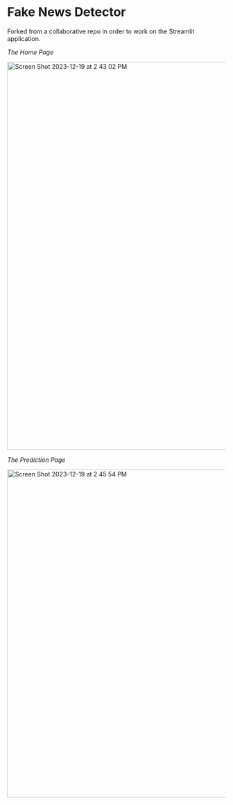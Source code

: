 # Fake News Detector

Forked from a collaborative repo in order to work on the Streamlit application.


*The Home Page*

<img width="894" alt="Screen Shot 2023-12-19 at 2 43 02 PM" src="https://github.com/mariadryden/fake_news_detector_m/assets/147217308/e41a3947-d24d-460a-8374-111092c67449">


*The Prediction Page*

<img width="756" alt="Screen Shot 2023-12-19 at 2 45 54 PM" src="https://github.com/mariadryden/fake_news_detector_m/assets/147217308/c7dd4bfc-5af1-4a0a-b5fe-6d7c8cc652de">
